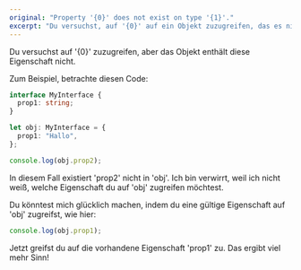 ```yaml
---
original: "Property '{0}' does not exist on type '{1}'."
excerpt: "Du versuchst, auf '{0}' auf ein Objekt zuzugreifen, das es nicht enthält."
---
```


Du versuchst auf '{0}' zuzugreifen, aber das Objekt enthält diese Eigenschaft nicht.

Zum Beispiel, betrachte diesen Code:

```ts
interface MyInterface {
  prop1: string;
}

let obj: MyInterface = {
  prop1: "Hallo",
};

console.log(obj.prop2);
```

In diesem Fall existiert 'prop2' nicht in 'obj'. Ich bin verwirrt, weil ich nicht weiß, welche Eigenschaft du auf 'obj' zugreifen möchtest.

Du könntest mich glücklich machen, indem du eine gültige Eigenschaft auf 'obj' zugreifst, wie hier:

```ts
console.log(obj.prop1);
```

Jetzt greifst du auf die vorhandene Eigenschaft 'prop1' zu. Das ergibt viel mehr Sinn!
